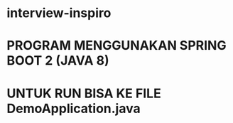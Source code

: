 # interview-inspiro
# PROGRAM MENGGUNAKAN SPRING BOOT 2 (JAVA 8)
# UNTUK RUN BISA KE FILE DemoApplication.java
